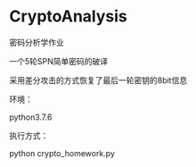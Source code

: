 # CryptoAnalysis
密码分析学作业

一个5轮SPN简单密码的破译

采用差分攻击的方式恢复了最后一轮密钥的8bit信息

环境：

python3.7.6 



执行方式：

python crypto_homework.py

